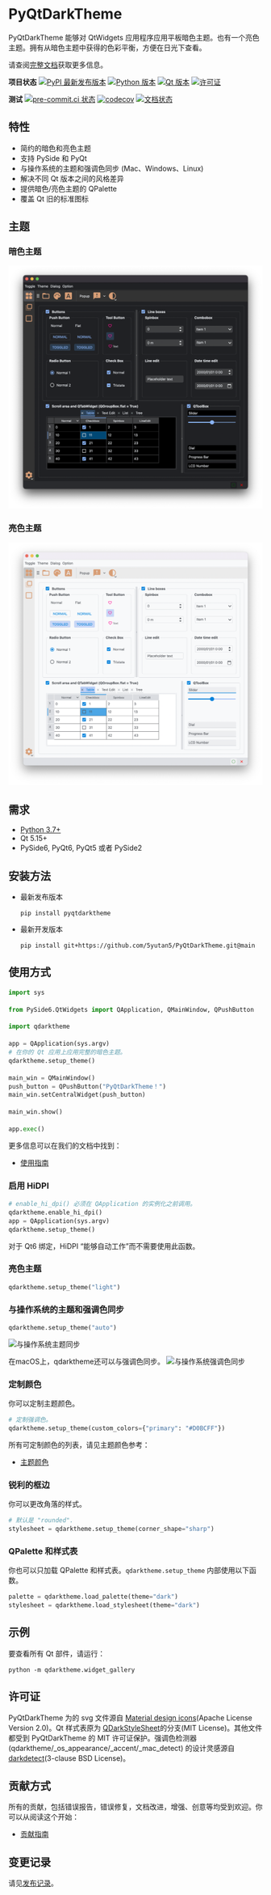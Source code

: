 # PyQtDarkTheme

PyQtDarkTheme 能够对 QtWidgets 应用程序应用平板暗色主题。也有一个亮色主题。拥有从暗色主题中获得的色彩平衡，方便在日光下查看。

请查阅[完整文档](https://pyqtdarktheme.readthedocs.io)获取更多信息。

**项目状态**
[![PyPI 最新发布版本](https://img.shields.io/pypi/v/pyqtdarktheme.svg?color=orange)](https://pypi.org/project/pyqtdarktheme/)
[![Python 版本](https://img.shields.io/pypi/pyversions/pyqtdarktheme.svg?color=blue)](https://www.python.org/downloads/)
[![Qt 版本](https://img.shields.io/badge/Qt-5%20|%206-blue.svg?&logo=Qt&logoWidth=18&logoColor=white)](https://www.qt.io/qt-for-python)
[![许可证](https://img.shields.io/github/license/5yutan5/PyQtDarkTheme.svg?color=green)](https://github.com/5yutan5/PyQtDarkTheme/blob/main/LICENSE.txt/)

**测试**
[![pre-commit.ci 状态](https://results.pre-commit.ci/badge/github/5yutan5/PyQtDarkTheme/main.svg)](https://results.pre-commit.ci/latest/github/5yutan5/PyQtDarkTheme/main)
[![codecov](https://codecov.io/gh/5yutan5/PyQtDarkTheme/branch/main/graph/badge.svg?token=RTS8O0V6SF)](https://codecov.io/gh/5yutan5/PyQtDarkTheme)
[![文档状态](https://readthedocs.org/projects/pyqtdarktheme/badge/?version=latest)](https://pyqtdarktheme.readthedocs.io/en/latest/?badge=latest)

## 特性

- 简约的暗色和亮色主题
- 支持 PySide 和 PyQt
- 与操作系统的主题和强调色同步 (Mac、Windows、Linux)
- 解决不同 Qt 版本之间的风格差异
- 提供暗色/亮色主题的 QPalette
- 覆盖 Qt 旧的标准图标

## 主题

### 暗色主题

![暗色主题的部件展示](https://raw.githubusercontent.com/5yutan5/PyQtDarkTheme/main/images/widget_gallery_dark.png)

### 亮色主题

![亮色主题的部件展示](https://raw.githubusercontent.com/5yutan5/PyQtDarkTheme/main/images/widget_gallery_light.png)

## 需求

- [Python 3.7+](https://www.python.org/downloads/)
- Qt 5.15+
- PySide6, PyQt6, PyQt5 或者 PySide2

## 安装方法

- 最新发布版本

   ```plaintext
   pip install pyqtdarktheme
   ```

- 最新开发版本

   ```plaintext
   pip install git+https://github.com/5yutan5/PyQtDarkTheme.git@main
   ```

## 使用方式 

```Python
import sys

from PySide6.QtWidgets import QApplication, QMainWindow, QPushButton

import qdarktheme

app = QApplication(sys.argv)
# 在你的 Qt 应用上应用完整的暗色主题。
qdarktheme.setup_theme()

main_win = QMainWindow()
push_button = QPushButton("PyQtDarkTheme！")
main_win.setCentralWidget(push_button)

main_win.show()

app.exec()
```
更多信息可以在我们的文档中找到：

- [使用指南](https://pyqtdarktheme.readthedocs.io/en/latest/how_to_use.html)

### 启用 HiDPI

```Python
# enable_hi_dpi() 必须在 QApplication 的实例化之前调用。
qdarktheme.enable_hi_dpi()
app = QApplication(sys.argv)
qdarktheme.setup_theme()
```

对于 Qt6 绑定，HiDPI “能够自动工作”而不需要使用此函数。

### 亮色主题

```Python
qdarktheme.setup_theme("light")
```

### 与操作系统的主题和强调色同步

```Python
qdarktheme.setup_theme("auto")
```

![与操作系统主题同步](https://raw.githubusercontent.com/5yutan5/PyQtDarkTheme/main/images/sync_with_os_theme.gif)

在macOS上，qdarktheme还可以与强调色同步。 
![与操作系统强调色同步](https://raw.githubusercontent.com/5yutan5/PyQtDarkTheme/main/images/sync_with_os_accent.gif)

### 定制颜色

你可以定制主题颜色。

```python
# 定制强调色。
qdarktheme.setup_theme(custom_colors={"primary": "#D0BCFF"})
```

所有可定制颜色的列表，请见主题颜色参考：

- [主题颜色](https://pyqtdarktheme.readthedocs.io/en/latest/reference/theme_color.html)

### 锐利的框边

你可以更改角落的样式。

```python
# 默认是 "rounded".
stylesheet = qdarktheme.setup_theme(corner_shape="sharp")
```

### QPalette 和样式表

你也可以只加载 QPalette 和样式表。`qdarktheme.setup_theme` 内部使用以下函数。

```Python
palette = qdarktheme.load_palette(theme="dark")
stylesheet = qdarktheme.load_stylesheet(theme="dark")
```
## 示例 

要查看所有 Qt 部件，请运行：

```plaintext
python -m qdarktheme.widget_gallery
```
## 许可证

PyQtDarkTheme 为的 svg 文件源自 [Material design icons](https://fonts.google.com/icons)(Apache License Version 2.0)。Qt 样式表原为 [QDarkStyleSheet](https://github.com/ColinDuquesnoy/QDarkStyleSheet)的分支(MIT License)。其他文件都受到 PyQtDarkTheme 的 MIT 许可证保护。强调色检测器(qdarktheme/_os_appearance/_accent/_mac_detect) 的设计灵感源自[darkdetect](https://github.com/albertosottile/darkdetect)(3-clause BSD License)。

## 贡献方式

所有的贡献，包括错误报告，错误修复，文档改进，增强、创意等均受到欢迎。你可以从阅读这个开始：

- [贡献指南](https://pyqtdarktheme.readthedocs.io/en/latest/contributing.html)

## 变更记录

请见[发布记录](https://github.com/5yutan5/PyQtDarkTheme/releases)。